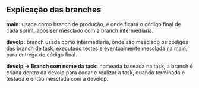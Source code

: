 ## Explicação das branches

**main:** usada como branch de produção, é onde ficará o código final de cada sprint, após ser mesclado com a branch intermediaria.

**devolp:** branch usada como intermediaria, onde são mesclado os códigos das branch de task, executado testes e eventualmente mesclada na main, para entrega do código final.

**devolp -> Branch com nome da task:** nomeada baseada na task, a branch é criada dentro da devolp para codar e realizar a task, quando terminada é testada e então mesclada com a develop.